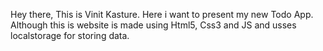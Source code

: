 Hey there,
This is Vinit Kasture. Here i want to present my new Todo App. Although this is website is made using Html5, Css3 and JS and usses localstorage for storing data.
